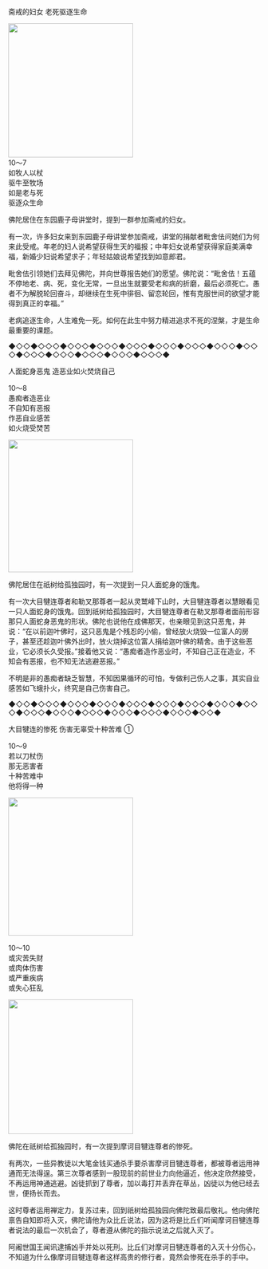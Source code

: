 斋戒的妇女 老死驱逐生命

<div class="e2">
<img src="images/fjj-46-1.jpg" width="250" height="269"/>
<div>
10～7<br>
 如牧人以杖<br>
 驱牛至牧场<br>
 如是老与死<br>
 驱逐众生命<br>
 
</div>
</div>



佛陀居住在东园鹿子母讲堂时，提到一群参加斋戒的妇女。

有一次，许多妇女来到东园鹿子母讲堂参加斋戒，讲堂的捐献者毗舍佉问她们为何来此受戒。年老的妇人说希望获得生天的福报；中年妇女说希望获得家庭美满幸福，新婚少妇说希望求子；年轻姑娘说希望找到如意郎君。

毗舍佉引领她们去拜见佛陀，并向世尊报告她们的愿望。佛陀说：“毗舍佉！五蕴不停地老、病、死，变化无常，一旦出生就要受老和病的折磨，最后必须死亡。愚者不为解脱轮回奋斗，却继续在生死中徘徊、留恋轮回，惟有克服世间的欲望才能得到真正的幸福。”

老病追逐生命，人生难免一死。如何在此生中努力精进追求不死的涅槃，才是生命最重要的课题。

◆◇◇◆◇◇◇◆◇◇◇◆◇◇◇◆◇◇◇◆◇◇◇◆◇◇◇◆◇◇◇◆◇◇◇◆◇◇◇◆◇◇◇◆◇◇◇◆◇◇◇◆◇◇◇◆

人面蛇身恶鬼 造恶业如火焚烧自己

<div class="e2">
<div>
 <p class="p13-5">10～8<br>
 愚痴者造恶业<br>
 不自知有恶报<br>
 作恶自业感苦<br>
 如火烧受焚苦<br>
 </p> 
</div>
<img src="images/fjj-46-2.jpg" width="250" height="266"/>
</div>

佛陀居住在祇树给孤独园时，有一次提到一只人面蛇身的饿鬼。

有一次大目犍连尊者和勒叉那尊者一起从灵鹫峰下山时，大目犍连尊者以慧眼看见一只人面蛇身的饿鬼。回到祇树给孤独园时，大目犍连尊者在勒叉那尊者面前形容那只人面蛇身恶鬼的形状。佛陀也说他在成佛那天，也亲眼见到这只恶鬼，并说：“在以前迦叶佛时，这只恶鬼是个残忍的小偷，曾经放火烧毁一位富人的房子，甚至还趁迦叶佛外出时，放火烧掉这位富人捐给迦叶佛的精舍。由于这些恶业，它必须长久受报。”接着他又说：“愚痴者造作恶业时，不知自己正在造业，不知会有恶报，也不知无法逃避恶报。”

不明是非的愚痴者缺乏智慧，不知因果循环的可怕，专做利己伤人之事，其实自业感苦如飞蛾扑火，终究是自己伤害自己。

◆◇◇◆◇◇◇◆◇◇◇◆◇◇◇◆◇◇◇◆◇◇◇◆◇◇◇◆◇◇◇◆◇◇◇◆◇◇◇◆◇◇◇◆◇◇◇◆◇◇◇◆◇◇◇◆◇◇◇◆◇◇◆



大目犍连的惨死 伤害无辜受十种苦难 ①



<div class="e2">
<div>
 <p class="p13-5">10～9<br>
 若以刀杖伤<br>
 那无恶害者<br>
 十种苦难中<br>
 他将得一种<br>
 </p> 
</div>
<img src="images/fjj-46-3.jpg" width="250" height="277"/>
</div>

<div class="e2">
<div>
 <p class="p13-5">10～10<br>
 或灾苦失财<br>
 或肉体伤害<br>
 或严重疾病<br>
 或失心狂乱</p> 
</div>
<img src="images/fjj-46-4.jpg" width="250" height="270"/>
</div>

佛陀在祇树给孤独园时，有一次提到摩诃目犍连尊者的惨死。

有两次，一些异教徒以大笔金钱买通杀手要杀害摩诃目犍连尊者，都被尊者运用神通而无法得逞。第三次尊者感到一股现前的前世业力向他逼近，他决定欣然接受，不再运用神通逃避。凶徒抓到了尊者，加以毒打并丢弃在草丛，凶徒以为他已经去世，便扬长而去。

这时尊者运用禅定力，复苏过来，回到祇树给孤独园向佛陀致最后敬礼。他向佛陀禀告自知即将入灭，佛陀请他为众比丘说法，因为这将是比丘们听闻摩诃目犍连尊者说法的最后一次机会了，尊者遵从佛陀的指示说法之后就入灭了。

阿阇世国王闻讯逮捕凶手并处以死刑。比丘们对摩诃目犍连尊者的入灭十分伤心，不知道为什么像摩诃目犍连尊者这样高贵的修行者，竟然会惨死在杀手的手中。
